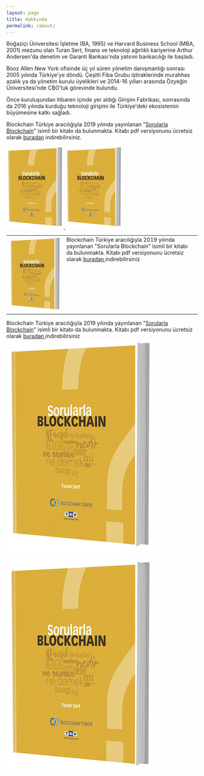 ```yaml
---
layout: page
title: Hakkında
permalink: /about/
---
```


Boğaziçi Üniversitesi İşletme (BA, 1995) ve Harvard Business School (MBA, 2001) mezunu olan Turan Sert, finans ve teknoloji ağırlıklı kariyerine Arthur Andersen'da denetim ve Garanti Bankası'nda yatırım bankacılığı ile başladı.

Booz Allen New York ofisinde üç yıl süren yönetim danışmanlığı sonrası 2005 yılında Türkiye'ye döndü. Çeşitli Fiba Grubu iştiraklerinde murahhas azalık ya da yönetim kurulu üyelikleri ve 2014-16 yılları arasında Özyeğin Üniversitesi’nde CBO'luk görevinde bulundu.

Önce kuruluşundan itibaren içinde yer aldığı Girişim Fabrikası, sonrasında da 2016 yılında kurduğu teknoloji girişimi ile Türkiye'deki ekosistemin büyümesine katkı sağladı. 

Blockchain Türkiye aracılığıyla 2019 yılında yayınlanan "[Sorularla Blockchain](http://bit.ly/Sorularla_Blockchain)" isimli bir kitabı da bulunmakta. Kitabı pdf versiyonunu ücretsiz olarak [buradan](http://bit.ly/Sorularla_Blockchain) indirebilirsiniz.  

<a href="http://bit.ly/Sorularla_Blockchain">
         <img alt="Kitabı indirmek için tıklayin" src="/assets/Sorularla_Blockchain_Turan_Sert_kapak-2.jpg"
         width="30%">
      </a>

<img href="http://bit.ly/Sorularla_Blockchain" src="/assets/Sorularla_Blockchain_Turan_Sert_kapak-2.jpg" style="width:30%"> 

<table><tr><td style="width:30%">
   <img src="/assets/Sorularla_Blockchain_Turan_Sert_kapak-2.jpg">
</td>
<td style="width:70%; vertical-align:top"><a><span>Blockchain Türkiye aracılığıyla 2019 yılında yayınlanan "Sorularla Blockchain" isimli bir kitabı da bulunmakta. Kitabı pdf versiyonunu ücretsiz olarak</span></a>
<a href="http://bit.ly/Sorularla_Blockchain"> buradan </a><span>indirebilirsiniz</span></a>
</td></tr></table>


<a>Blockchain Türkiye aracılığıyla 2019 yılında yayınlanan "[Sorularla Blockchain](http://bit.ly/Sorularla_Blockchain)" isimli bir kitabı da bulunmakta. Kitabı pdf versiyonunu ücretsiz olarak</a>
<a href="http://bit.ly/Sorularla_Blockchain"> buradan </a><span>indirebilirsiniz</span></a><img src="/assets/Sorularla_Blockchain_Turan_Sert_kapak-2.jpg">

[![Sorularla Blockchain](/assets/Sorularla_Blockchain_Turan_Sert_kapak-2.jpg "ücretsiz indirmek için resme tıklayın")](http://bit.ly/Sorularla_Blockchain) 

